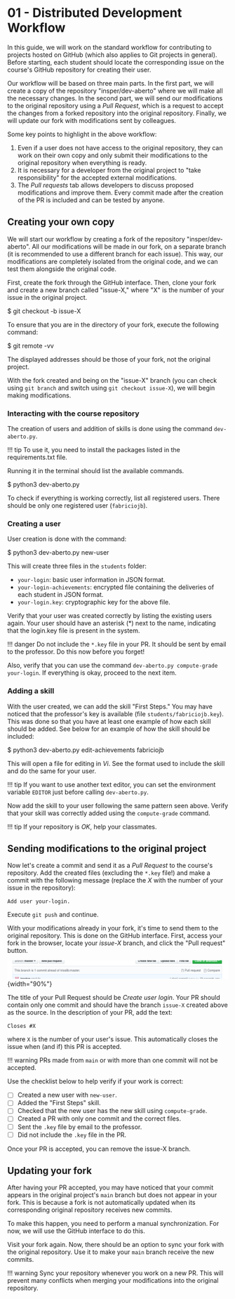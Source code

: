 # 01 - Distributed Development Workflow

<ah-external-content src="../slides.html" />


In this guide, we will work on the standard workflow for contributing to projects hosted on GitHub (which also applies to Git projects in general). Before starting, each student should locate the corresponding issue on the course's GitHub repository for creating their user.

Our workflow will be based on three main parts. In the first part, we will create a copy of the repository "insper/dev-aberto" where we will make all the necessary changes. In the second part, we will send our modifications to the original repository using a *Pull Request*, which is a request to accept the changes from a forked repository into the original repository. Finally, we will update our fork with modifications sent by colleagues.

Some key points to highlight in the above workflow:

1. Even if a user does not have access to the original repository, they can work on their own copy and only submit their modifications to the original repository when everything is ready.
2. It is necessary for a developer from the original project to "take responsibility" for the accepted external modifications.
3. The *Pull requests* tab allows developers to discuss proposed modifications and improve them. Every commit made after the creation of the PR is included and can be tested by anyone.

## Creating your own copy

We will start our workflow by creating a fork of the repository "insper/dev-aberto". All our modifications will be made in our fork, on a separate branch (it is recommended to use a different branch for each issue). This way, our modifications are completely isolated from the original code, and we can test them alongside the original code.

First, create the fork through the GitHub interface. Then, clone your fork and create a new branch called "issue-X," where "X" is the number of your issue in the original project.

<ah-terminal>
$ git checkout -b issue-X
</ah-terminal>

To ensure that you are in the directory of your fork, execute the following command:

<ah-terminal>
$ git remote -vv
</ah-terminal>

The displayed addresses should be those of your fork, not the original project.

With the fork created and being on the "issue-X" branch (you can check using `git branch` and switch using `git checkout issue-X`), we will begin making modifications.

### Interacting with the course repository

The creation of users and addition of skills is done using the command `dev-aberto.py`.

!!! tip
    To use it, you need to install the packages listed in the requirements.txt file.

Running it in the terminal should list the available commands.

<ah-terminal>
$ python3 dev-aberto.py
</ah-terminal>

To check if everything is working correctly, list all registered users. There should be only one registered user (`fabriciojb`).

### Creating a user

User creation is done with the command:

<ah-terminal>
$ python3 dev-aberto.py new-user
</ah-terminal>

This will create three files in the `students` folder:

- `your-login`: basic user information in JSON format.
- `your-login-achievements`: encrypted file containing the deliveries of each student in JSON format.
- `your-login.key`: cryptographic key for the above file.

Verify that your user was created correctly by listing the existing users again. Your user should have an asterisk (*) next to the name, indicating that the login.key file is present in the system.

!!! danger
    Do not include the `*.key` file in your PR. It should be sent by email to the professor. Do this now before you forget!

Also, verify that you can use the command `dev-aberto.py compute-grade your-login`. If everything is okay, proceed to the next item.

### Adding a skill

With the user created, we can add the skill "First Steps." You may have noticed that the professor's key is available (file `students/fabriciojb.key`). This was done so that you have at least one example of how each skill should be added. See below for an example of how the skill should be included:

<ah-terminal>
$ python3 dev-aberto.py edit-achievements fabriciojb
</ah-terminal>

This will open a file for editing in *Vi*. See the format used to include the skill and do the same for your user.

!!! tip
    If you want to use another text editor, you can set the environment variable `EDITOR` just before calling `dev-aberto.py`.

Now add the skill to your user following the same pattern seen above. Verify that your skill was correctly added using the `compute-grade` command.

!!! tip
    If your repository is *OK*, help your classmates.

## Sending modifications to the original project

Now let's create a commit and send it as a *Pull Request* to the course's repository. Add the created files (excluding the `*.key` file!) and make a commit with the following message (replace the *X* with the number of your issue in the repository):

```
Add user your-login.
```

Execute `git push` and continue.

With your modifications already in your fork, it's time to send them to the original repository. This is done on the GitHub interface. First, access your fork in the browser, locate your *issue-X* branch, and click the "Pull request" button.

![This message appears when your fork has commits that are not present in the original repository.](PR-github.png){width="90%"}

The title of your Pull Request should be *Create user login*. Your PR should contain only one commit and should have the branch `issue-X` created above as the source. In the description of your PR, add the text:

```
Closes #X
```

where `X` is the number of your user's issue. This automatically closes the issue when (and if) this PR is accepted.

!!! warning
    PRs made from `main` or with more than one commit will not be accepted.

Use the checklist below to help verify if your work is correct:

- [ ] Created a new user with `new-user`.
- [ ] Added the "First Steps" skill.
- [ ] Checked that the new user has the new skill using `compute-grade`.
- [ ] Created a PR with only one commit and the correct files.
- [ ] Sent the `.key` file by email to the professor.
- [ ] Did not include the `.key` file in the PR.

Once your PR is accepted, you can remove the issue-X branch.

## Updating your fork

After having your PR accepted, you may have noticed that your commit appears in the original project's `main` branch but does not appear in your fork. This is because a fork is not automatically updated when its corresponding original repository receives new commits.

To make this happen, you need to perform a manual synchronization. For now, we will use the GitHub interface to do this.

Visit your fork again. Now, there should be an option to sync your fork with the original repository. Use it to make your `main` branch receive the new commits.

!!! warning
    Sync your repository whenever you work on a new PR. This will prevent many conflicts when merging your modifications into the original repository.
